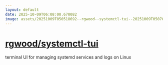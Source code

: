 ```yaml
---
layout: default
date: 2025-10-09T06:08:00.670082
image: assets/20251009T050518692--rgwood--systemctl-tui--20251009T050705656--cropped.png
---
```


# [rgwood/systemctl-tui](https://github.com/rgwood/systemctl-tui)

terminal UI for managing systemd services and logs on Linux
